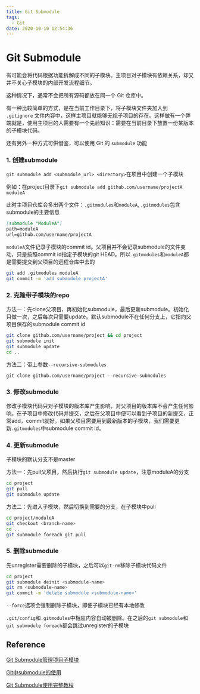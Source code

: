 ```yaml
---
title: Git Submodule
tags:
  - Git
date: 2020-10-10 12:54:36
---
```



# Git Submodule

有可能会将代码根据功能拆解成不同的子模块。主项目对子模块有依赖关系，却又并不关心子模块的内部开发流程细节。

这种情况下，通常不会把所有源码都放在同一个 Git 仓库中。

有一种比较简单的方式，是在当前工作目录下，将子模块文件夹加入到 `.gitignore` 文件内容中，这样主项目就能够无视子项目的存在。这样做有一个弊端就是，使用主项目的人需要有一个先验知识：需要在当前目录下放置一份某版本的子模块代码。

还有另外一种方式可供借鉴，可以使用 Git 的 `submodule` 功能

### 1. 创建submodule

`git submodule add <submodule_url> <directory>`在项目中创建一个子模块

例如：在project目录下`git submodule add github.com/username/projectA moduleA`

此时主项目仓库会多出两个文件：`.gitmodules`和`moduleA`, `.gitmodules`包含submodule的主要信息

```markdown
[submodule "ModuleA"]
path=moduleA
url=github.com/username/projectA
```

`moduleA`文件记录子模块的commit id。父项目并不会记录submodule的文件变动，只是按照commit id指定子模块的git HEAD。所以`.gitmodules`和`moduleA`都是需要提交到父项目的远程仓库中去的

```bash
git add .gitmodules moduleA
git commit -m 'add submodule projectA'
```

### 2. 克隆带子模块的repo

方法一：先clone父项目，再初始化submodule，最后更新submodule。初始化只做一次，之后每次只需要update。默认submodule不在任何分支上，它指向父项目保存的submodule commit id

```bash
git clone github.com/username/project && cd project
git submodule init
git submodule update
cd ..
```

方法二：带上参数`--recursive-submodules`

`git clone github.com/username/project --recursive-submodules`

### 3. 修改submodule

修改子模块代码只对子模块的版本库产生影响，对父项目的版本库不会产生任何影响。在子项目中修改代码并提交，之后在父项目中便可以看到子项目的新提交，正常add，commit就好。如果父项目需要用到最新版本的子模块，我们需要更新`.gitmodules`中submodule commit id。

### 4. 更新submodule

子模块的默认分支不是master

方法一：先pull父项目，然后执行`git submodule update`，注意moduleA的分支

```bash
cd project
git pull
git submodule update
```

方法二：先进入子模块，然后切换到需要的分支，在子模块中pull

```bash
cd project/moduleA
git checkout <branch-name>
cd ..
git submodule foreach git pull
```

### 5. 删除submodule

先unregister需要删除的子模块，之后可以`git-rm`移除子模块代码文件

```bash
cd project
git submodule deinit <submodule-name>
git rm <submodule-name>
git commit -m 'delete submodule <submodule-name>'
```

`--force`选项会强制删除子模块，即便子模块已经有本地修改

`.git/config`和`.gitmodules`中相应内容自动被删除。在之后的`git submodule`和`git submodule foreach`都会跳过unregister的子模块

## Reference

[Git Submodule管理项目子模块](https://www.cnblogs.com/nicksheng/p/6201711.html)

[Git中submodule的使用](https://zhuanlan.zhihu.com/p/87053283)

[Git Submodule使用完整教程](https://www.cnblogs.com/lsgxeva/p/8540758.html)